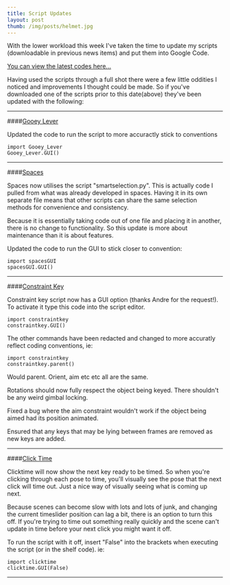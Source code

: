```yaml
---
title: Script Updates
layout: post
thumb: /img/posts/helmet.jpg
---
```


With the lower workload this week I've taken the time to update my scripts (downloadable in previous news items) and put them into Google Code.<!-- more -->

[You can view the latest codes here...](https://code.google.com/p/maya-anim-tools/source/browse/#svn%2Ftrunk)

Having used the scripts through a full shot there were a few little oddities I noticed and improvements I thought could be made. So if you've downloaded one of the scripts prior to this date(above) they've been updated with the following:

----

####[Gooey Lever](/news/2014/02/07/gooey-lever.html)

Updated the code to run the script to more accuractly stick to conventions

	import Gooey_Lever
	Gooey_Lever.GUI()

----

####[Spaces](/news/2014/02/18/spaces-maya.html)

Spaces now utilises the script "smartselection.py". This is actually code I pulled from what was already developed in spaces. Having it in its own separate file means that other scripts can share the same selection methods for convenience and consistency.

Because it is essentially taking code out of one file and placing it in another, there is no change to functionality. So this update is more about maintenance than it is about features.

Updated the code to run the GUI to stick closer to convention:

	import spacesGUI
	spacesGUI.GUI()

----

####[Constraint Key](/news/2014/03/02/constraint-key.html)

Constraint key script now has a GUI option (thanks Andre for the request!). To activate it type this code into the script editor.

	import constraintkey
	constraintkey.GUI()

The other commands have been redacted and changed to more accuratly reflect coding conventions, ie:

	import constraintkey
	constraintkey.parent()

Would parent. Orient, aim etc etc all are the same.

Rotations should now fully respect the object being keyed. There shouldn't be any weird gimbal locking.

Fixed a bug where the aim constraint wouldn't work if the object being aimed had its position animated.

Ensured that any keys that may be lying between frames are removed as new keys are added.


----

####[Click Time](/news/2014/03/14/click-timing.html)

Clicktime will now show the next key ready to be timed. So when you're clicking through each pose to time, you'll visually see the pose that the next click will time out. Just a nice way of visually seeing what is coming up next.

Because scenes can become slow with lots and lots of junk, and changing the current timeslider position can lag a bit, there is an option to turn this off. If you're trying to time out something really quickly and the scene can't update in time before your next click you might want it off.

To run the script with it off, insert "False" into the brackets when executing the script (or in the shelf code). ie:

	import clicktime
	clicktime.GUI(False)

----